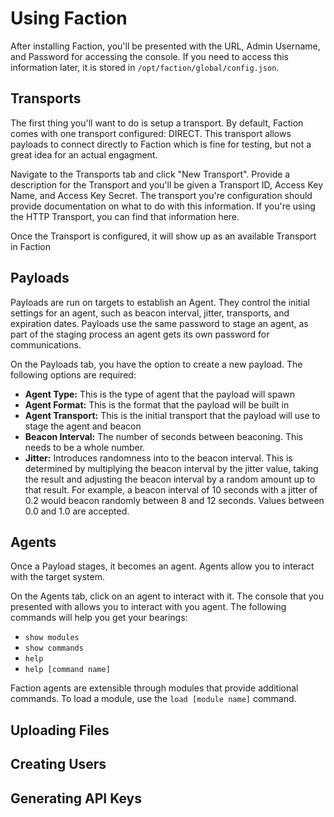 # Using Faction
After installing Faction, you'll be presented with the URL, Admin Username, and Password for accessing the console. If you need to access this information later, it is stored in `/opt/faction/global/config.json`. 

## Transports
The first thing you'll want to do is setup a transport. By default, Faction comes with one transport configured: DIRECT. This transport allows payloads to connect directly to Faction which is fine for testing, but not a great idea for an actual engagment.

Navigate to the Transports tab and click "New Transport". Provide a description for the Transport and you'll be given a Transport ID, Access Key Name, and Access Key Secret. The transport you're configuration should provide documentation on what to do with this information. If you're using the HTTP Transport, you can find that information here.

Once the Transport is configured, it will show up as an available Transport in Faction

## Payloads
Payloads are run on targets to establish an Agent. They control the initial settings for an agent, such as beacon interval, jitter, transports, and expiration dates. Payloads use the same password to stage an agent, as part of the staging process an agent gets its own password for communications.

On the Payloads tab, you have the option to create a new payload. The following options are required:

* **Agent Type:** This is the type of agent that the payload will spawn
* **Agent Format:** This is the format that the payload will be built in
* **Agent Transport:** This is the initial transport that the payload will use to stage the agent and beacon
* **Beacon Interval:** The number of seconds between beaconing. This needs to be a whole number.
* **Jitter:** Introduces randomness into to the beacon interval. This is determined by multiplying the beacon interval by the jitter value, taking the result and adjusting the beacon interval by a random amount up to that result. For example, a beacon interval of 10 seconds with a jitter of 0.2 would beacon randomly between 8 and 12 seconds. Values between 0.0 and 1.0 are accepted.

## Agents
Once a Payload stages, it becomes an agent. Agents allow you to interact with the target system. 

On the Agents tab, click on an agent to interact with it. The console that you presented with allows you to interact with you agent. The following commands will help you get your bearings:

* `show modules`
* `show commands`
* `help`
* `help [command name]`

Faction agents are extensible through modules that provide additional commands. To load a module, use the `load [module name]` command.  

## Uploading Files

## Creating Users

## Generating API Keys
